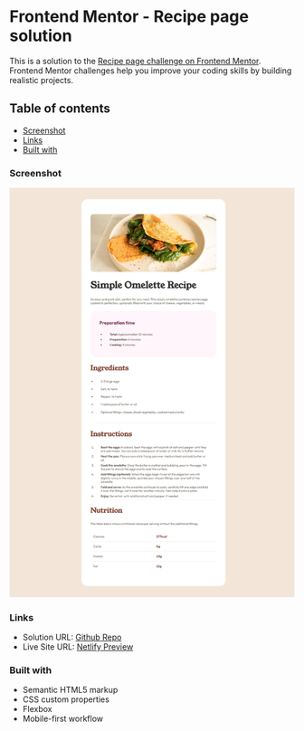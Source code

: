 # Frontend Mentor - Recipe page solution

This is a solution to the [Recipe page challenge on Frontend Mentor](https://www.frontendmentor.io/challenges/recipe-page-KiTsR8QQKm). Frontend Mentor challenges help you improve your coding skills by building realistic projects. 

## Table of contents

  - [Screenshot](#screenshot)
  - [Links](#links)
  - [Built with](#built-with)

### Screenshot

![](./assets/images/screenshot.png)

### Links

- Solution URL: [Github Repo](https://github.com/Schismond/recipe-page-main)
- Live Site URL: [Netlify Preview](https://recipe-page-schismond.netlify.app)


### Built with

- Semantic HTML5 markup
- CSS custom properties
- Flexbox
- Mobile-first workflow